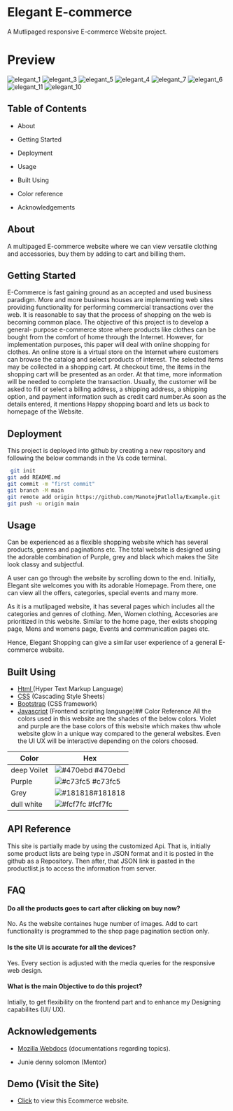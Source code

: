 # Elegant E-commerce 

A Mutlipaged responsive E-commerce Website project.

# Preview
![elegant_1](https://user-images.githubusercontent.com/113198704/234649956-20895b63-a8d0-4316-88d3-6155f5ef2438.png)
![elegant_3](https://user-images.githubusercontent.com/113198704/234650332-caf0ee5f-7bb6-48bc-8ab8-317451e14692.png)
![elegant_5](https://user-images.githubusercontent.com/113198704/234650374-118cce7c-f3e9-42e6-b875-b430c9a83ae8.png)
![elegant_4](https://user-images.githubusercontent.com/113198704/234650394-e833410d-fe98-4a7a-a00a-5dff875979ed.png)
![elegant_7](https://user-images.githubusercontent.com/113198704/234650475-10012297-0d29-463b-98ff-b18a2fe7597d.png)
![elegant_6](https://user-images.githubusercontent.com/113198704/234650488-fbd91f3f-8f3e-4a25-951e-95a7b1802c2d.png)
![elegant_11](https://user-images.githubusercontent.com/113198704/234651586-ddf7f650-0019-4023-8807-8c57947550b0.png)
![elegant_10](https://user-images.githubusercontent.com/113198704/234651606-47112326-269a-4bf0-94b2-694c8fa6326e.png)



## Table of Contents

 - About
 - Getting Started
 - Deployment 
 
 - Usage
 - Built Using
 - Color reference
 

 - Acknowledgements


## About
A multipaged E-commerce website where we can view versatile clothing and accessories, buy them by adding to cart and billing them.



## Getting Started
E-Commerce is fast gaining ground as an accepted and used business paradigm. More and more business houses are implementing web sites providing functionality for performing commercial transactions over the web. It is reasonable to say that the process of shopping on the web is becoming common place. The objective of this project is to develop a general- purpose e-commerce store where products like clothes can be bought from the comfort of home through the Internet. However, for implementation purposes, this paper will deal with online shopping for clothes. An online store is a virtual store on the Internet where customers can browse the catalog and select products of interest. The selected items may be collected in a shopping cart. At checkout time, the items in the shopping cart will be presented as an order. At that time, more information will be needed to complete the transaction. Usually, the customer will be asked to fill or select a billing address, a shipping address, a shipping option, and payment information such as credit card number.As soon as the details entered, it mentions Happy shopping board and lets us back to homepage of the Website.


## Deployment

This project is deployed into github by creating a new repository and following the below commands in the Vs code terminal.

```bash
 git init
git add README.md
git commit -m "first commit"
git branch -M main
git remote add origin https://github.com/ManotejPatlolla/Example.git
git push -u origin main
```

## Usage

Can be experienced as a flexible shopping website which has several products, genres and paginations etc. The total website is designed using the adorable combination of Purple, grey and black which makes the Site look classy and subjectful.

A user can go through the website by scrolling down to the end. Initially, Elegant site welcomes you with its adorable Homepage. From there, one can view all the offers, categories, special events and many more.

As it is a mutlipaged website, it has several pages which includes all the categories and genres of clothing. Men, Women clothing, Accesories are prioritized in this website. 
Similar to the home page, ther exists shopping page, Mens and womens page, Events and communication pages etc.

Hence, Elegant Shopping can give a similar user experience of a general E-commerce website.



## Built Using
 - [ Html ](https://en.wikipedia.org/wiki/HTML) (Hyper Text Markup Language)
 - [CSS](https://developer.mozilla.org/en-US/docs/Web/CSS) (Cascading Style Sheets)
 - [Bootstrap](https://getbootstrap.com/docs/4.0/getting-started/browsers-devices/) (CSS  framework)
  - [ Javascript](https://developer.mozilla.org/en-US/docs/Web/JavaScript) (Frontend scripting language)## Color Reference
All the colors used in this website are the shades of the below colors. Violet and purple are the base colors of this website which makes thw whole website glow in a unique way compared to the general websites. Even the UI UX will be interactive depending on the colors choosed.

| Color             | Hex                                                                |
| ----------------- | ------------------------------------------------------------------ |
| deep Voilet | ![#470ebd ](https://via.placeholder.com/10/470ebd?text=+) #470ebd  |
| Purple | ![#c73fc5](https://via.placeholder.com/10/c73fc5?text=+) #c73fc5 |
| Grey | ![#181818](https://via.placeholder.com/10/181818?text=+)#181818 |
| dull white | ![#fcf7fc ](https://via.placeholder.com/10/fcf7fc?text=+) #fcf7fc  |


## API Reference

This site is partially made by using the customized Api. That is, initially some product lists are being type in JSON format and it is posted in the github as a Repository. Then after, that JSON link is pasted in the productlist.js to access the information from server.


## FAQ

#### Do all the products goes to cart after clicking on buy now?

No. As the website containes huge number of images. Add to cart functionality is programmed to the shop page pagination section only.

#### Is the site UI is accurate for all the devices?

Yes. Every section is adjusted with the media queries for the responsive web design.

#### What is the main Objective to do this project?
Intially, to get flexibility on the frontend part and to enhance my Designing capabilites (UI/ UX).




## Acknowledgements
 - [Mozilla Webdocs](https://developer.mozilla.org/en-US/) (documentations regarding topics).



- Junie denny solomon (Mentor)
## Demo (Visit the Site)

- [Click](https://manotejpatlolla.github.io/Elegant_ecommerce/) to view this Ecommerce website.














